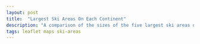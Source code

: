 ```yaml
---
layout: post
title:  "Largest Ski Areas On Each Continent"
description: "A comparison of the sizes of the five largest ski areas on each continent."
tags: leaflet maps ski-areas
---
```

<meta charset="utf-8"> 
<img itemprop="image" src="/img/layouts_upon_layouts_itemprop.png" style='display:none' width=200 height=130>

<link rel='stylesheet' href='/css/largest-ski-areas.css'>
<link rel="stylesheet" href="/css/leaflet.css">

<div id="compare-area"></div>
<div id="map-area" style="height: 300px; width: 550px;"></div>

<script src="/js/lib/d3.min.js"></script>
<script src="/js/lib/topojson.v1.min.js"></script>
<script src="/js/lib/d3-grid.js"></script>
<script src="/js/lib/leaflet.js"></script>
<script src="/js/map-area-comparison.js"></script>
<script src="/js/ski-area-map.js"></script>
<script>

var skiAreasFn = '/jsons/largest-ski-areas/topn.topo'

var map = drawSkiMap('map-area', skiAreasFn);
compareMaps(skiAreasFn, map);

</script>
